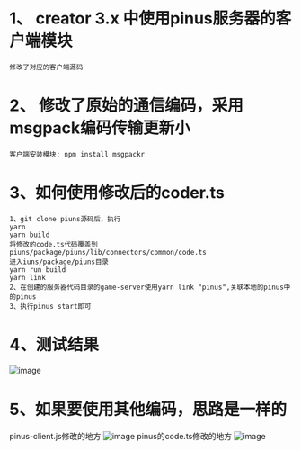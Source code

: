# 1、 creator 3.x  中使用pinus服务器的客户端模块
```
修改了对应的客户端源码
```
# 2、 修改了原始的通信编码，采用msgpack编码传输更新小
```
客户端安装模块: npm install msgpackr
```
# 3、如何使用修改后的coder.ts
```
1、git clone piuns源码后，执行
yarn
yarn build
将修改的code.ts代码覆盖到piuns/package/piuns/lib/connectors/common/code.ts
进入iuns/package/piuns目录
yarn run build
yarn link
2、在创建的服务器代码目录的game-server使用yarn link "pinus",关联本地的pinus中的pinus
3、执行pinus start即可
```
# 4、测试结果
![image](https://github.com/lyndev/pinus-test-ccc3.8/assets/14561386/58d99e13-d8f0-458b-a1cc-832805e6a56f)

# 5、如果要使用其他编码，思路是一样的
pinus-client.js修改的地方
![image](https://github.com/lyndev/pinus-test-ccc3.8/assets/14561386/6a6ef21e-6a26-4034-bae4-a8bc29681d16)
pinus的code.ts修改的地方
![image](https://github.com/lyndev/pinus-test-ccc3.8/assets/14561386/5ccedaec-05a1-43ab-9ab9-f6999950254d)
